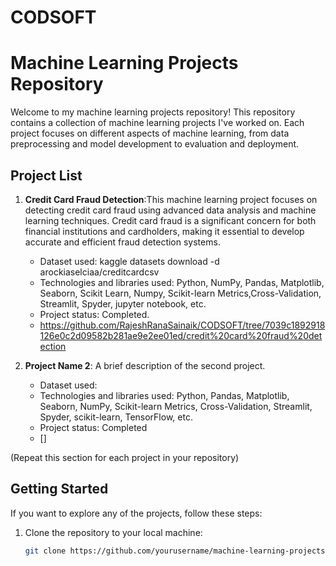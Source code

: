 # CODSOFT
# Machine Learning Projects Repository

Welcome to my machine learning projects repository! This repository contains a collection of machine learning projects I've worked on. Each project focuses on different aspects of machine learning, from data preprocessing and model development to evaluation and deployment.

## Project List

1. **Credit Card Fraud Detection**:This machine learning project focuses on detecting credit card fraud using advanced data analysis and machine learning techniques. Credit card fraud is a significant concern for both financial institutions and cardholders, making it essential to develop accurate and efficient fraud detection systems.
   - Dataset used: kaggle datasets download -d arockiaselciaa/creditcardcsv
   - Technologies and libraries used: Python, NumPy, Pandas, Matplotlib, Seaborn, Scikit Learn, Numpy, Scikit-learn Metrics,Cross-Validation, Streamlit, Spyder, jupyter notebook, etc.
   - Project status: Completed.
   - https://github.com/RajeshRanaSainaik/CODSOFT/tree/7039c1892918126e0c2d09582b281ae9e2ee01ed/credit%20card%20fraud%20detection

2. **Project Name 2**: A brief description of the second project.
   - Dataset used: 
   - Technologies and libraries used: Python, Pandas, Matplotlib, Seaborn, NumPy, Scikit-learn Metrics, Cross-Validation, Streamlit, Spyder, scikit-learn, TensorFlow, etc.
   - Project status: Completed
   - []

(Repeat this section for each project in your repository)

## Getting Started

If you want to explore any of the projects, follow these steps:

1. Clone the repository to your local machine:

   ```bash
   git clone https://github.com/yourusername/machine-learning-projects.git

